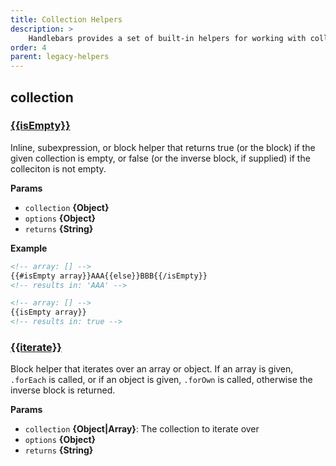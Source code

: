 ```yaml
---
title: Collection Helpers
description: >
    Handlebars provides a set of built-in helpers for working with collections. These helpers are used to manipulate and format collections, making it easier to work with data in templates.
order: 4
parent: legacy-helpers
---
```


## collection

### [{{isEmpty}}](https://github.com/jaredwray/fumanchu/tree/main/helpers/lib/collection.js#L31)

Inline, subexpression, or block helper that returns true (or the block) if the given collection is empty, or false (or the inverse block, if supplied) if the colleciton is not empty.

**Params**

* `collection` **{Object}**
* `options` **{Object}**
* `returns` **{String}**

**Example**

```html
<!-- array: [] -->
{{#isEmpty array}}AAA{{else}}BBB{{/isEmpty}}
<!-- results in: 'AAA' -->

<!-- array: [] -->
{{isEmpty array}}
<!-- results in: true -->
```

### [{{iterate}}](https://github.com/jaredwray/fumanchu/tree/main/helpers/lib/collection.js#L59)

Block helper that iterates over an array or object. If
an array is given, `.forEach` is called, or if an object
is given, `.forOwn` is called, otherwise the inverse block
is returned.

**Params**

* `collection` **{Object|Array}**: The collection to iterate over
* `options` **{Object}**
* `returns` **{String}**
